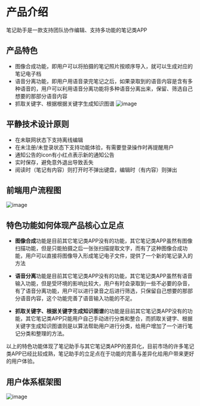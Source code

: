 # 产品介绍

笔记助手是一款支持团队协作编辑、支持多功能的笔记类APP

## 产品特色
* 图像合成功能，即用户可以将拍摄的笔记照片按顺序导入，就可以生成对应的笔记电子档
* 语音分离功能，即用户用语音录完笔记之后，如果录取到的语音内容是含有多种语音的，用户可以利用语音分离功能将多种语音分离出来，保留、筛选自己想要的那部分语音内容
* 抓取关键字、根据根据关键字生成知识图谱
![image](https://paihsinli.github.io/APP/showcase/前端架构.png)

## 平静技术设计原则
- 在未联网状态下支持离线编辑
- 在未注册/未登录状态下支持功能体验，有需要登录操作时再提醒用户
- 通知公告的icon有小红点表示新的通知公告
- 实时保存，避免意外退出导致丢失
- 阅读时（笔记有内容）则打开时不弹出键盘，编辑时（有内容）则弹出

## 前端用户流程图
![image](https://paihsinli.github.io/APP/showcase/前端用户流程图.png)

## 特色功能如何体现产品核心立足点

- **图像合成**功能是目前其它笔记类APP没有的功能，其它笔记类APP虽然有图像扫描功能，但是只能拍摄之后一张张扫描提取文字，而有了这种图像合成功能，用户可以直接将图像导入形成笔记电子文件，提供了一个新的笔记录入的方法

- **语音分离**功能是目前其它笔记类APP没有的功能，其它笔记类APP虽然有语音输入功能，但是受环境的影响比较大，用户有时会录取到一些不必要的杂音，有了语音分离功能，用户可以进行录音之后进行筛选，只保留自己想要的那部分语音内容，这个功能完善了语音输入功能的不足。

- **抓取关键字、根据关键字生成知识图谱**的功能是目前其它笔记类APP没有的功能，其它笔记类APP只能用户自己手动进行分类和整合，而抓取关键字、根据关键字生成知识图谱则是以算法帮助用户进行分类，给用户增加了一个进行笔记分类和整理的方法。

以上的特色功能体现了笔记助手与其它笔记类APP的差异化，目前市场的许多笔记类APP已经比较成熟，笔记助手的立足点在于功能的完善与差异化给用户带来更好的用户体验。

## 用户体系框架图
![image](https://paihsinli.github.io/APP/u160.jpg)

